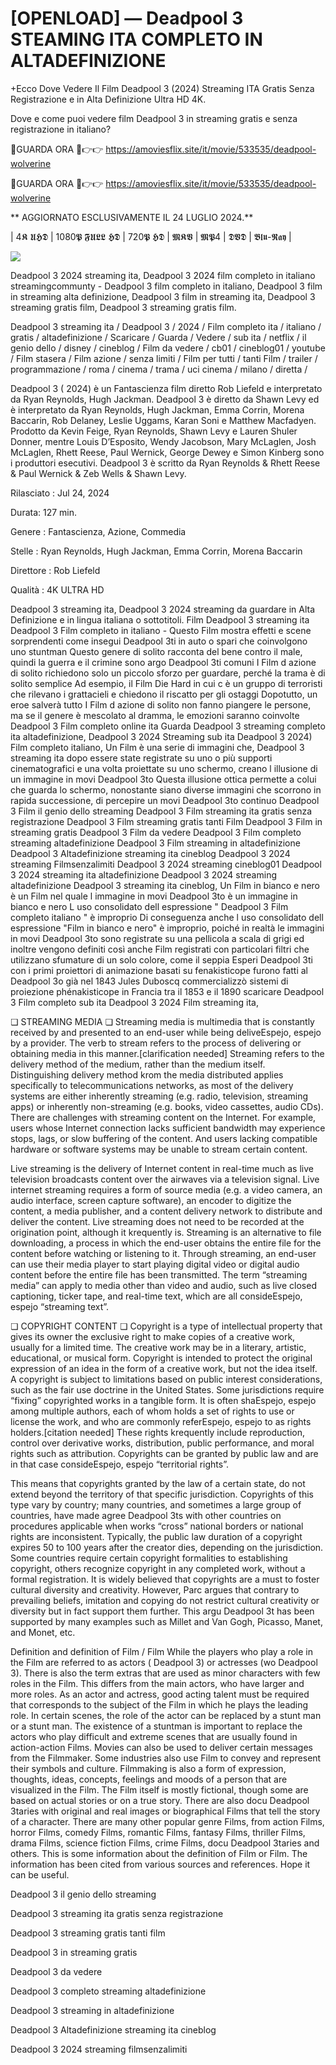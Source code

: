 # [OPENLOAD] — Deadpool 3 STEAMING ITA COMPLETO IN ALTADEFINIZIONE

+Ecco Dove Vedere Il Film Deadpool 3 (2024) Streaming ITA Gratis Senza Registrazione e in Alta Definizione Ultra HD 4K.

Dove e come puoi vedere film Deadpool 3 in streaming gratis e senza registrazione in italiano?

🔴GUARDA ORA 🔴👉👉 https://amoviesflix.site/it/movie/533535/deadpool-wolverine

🔴GUARDA ORA 🔴👉👉 https://amoviesflix.site/it/movie/533535/deadpool-wolverine

** AGGIORNATO ESCLUSIVAMENTE IL 24 LUGLIO 2024.**

| 4𝕶 𝖀𝕳𝕯 | 1080𝕻 𝕱𝖀𝕷𝕷 𝕳𝕯 | 720𝕻 𝕳𝕯 | 𝕸𝕶𝖁 | 𝕸𝕻4 | 𝕯𝖁𝕯 | 𝕭𝖑𝖚-𝕽𝖆𝖞 |

<p dir="auto"><a href="https://amoviesflix.site/it/movie/533535/deadpool-wolverine" rel="nofollow"><img src="https://camo.githubusercontent.com/917e6ed5c302499242165dcc02bdbce85c075fd21b35918eb9c0b771855261b8/68747470733a2f2f7374617469632e7769787374617469632e636f6d2f6d656469612f6232343966395f61646163386637306662336634356238383639313639366337376465313866337e6d76322e676966" style="max-width: 100%;"></a>
      <span>
        <a href="https://amoviesflix.site/it/movie/533535/deadpool-wolverine" rel="nofollow">
</a></span></p>

Deadpool 3 2024 streaming ita, Deadpool 3 2024 film completo in italiano streamingcommunty - Deadpool 3 film completo in italiano, Deadpool 3 film in streaming alta definizione, Deadpool 3 film in streaming ita, Deadpool 3 streaming gratis film, Deadpool 3 streaming gratis film.

Deadpool 3 streaming ita / Deadpool 3 / 2024 / Film completo ita / italiano / gratis / altadefinizione / Scaricare / Guarda / Vedere / sub ita / netflix / il genio dello / disney / cineblog / Film da vedere / cb01 / cineblog01 / youtube / Film stasera / Film azione / senza limiti / Film per tutti / tanti Film / trailer / programmazione / roma / cinema / trama / uci cinema / milano / diretta /

Deadpool 3 ( 2024) è un Fantascienza film diretto Rob Liefeld e interpretato da Ryan Reynolds, Hugh Jackman. Deadpool 3 è diretto da Shawn Levy ed è interpretato da Ryan Reynolds, Hugh Jackman, Emma Corrin, Morena Baccarin, Rob Delaney, Leslie Uggams, Karan Soni e Matthew Macfadyen. Prodotto da Kevin Feige, Ryan Reynolds, Shawn Levy e Lauren Shuler Donner, mentre Louis D’Esposito, Wendy Jacobson, Mary McLaglen, Josh McLaglen, Rhett Reese, Paul Wernick, George Dewey e Simon Kinberg sono i produttori esecutivi. Deadpool 3 è scritto da Ryan Reynolds & Rhett Reese & Paul Wernick & Zeb Wells & Shawn Levy.

Rilasciato : Jul 24, 2024

Durata: 127 min.

Genere : Fantascienza, Azione, Commedia

Stelle : Ryan Reynolds, Hugh Jackman, Emma Corrin, Morena Baccarin

Direttore : Rob Liefeld

Qualità : 4K ULTRA HD

Deadpool 3 streaming ita, Deadpool 3 2024 streaming da guardare in Alta Definizione e in lingua italiana o sottotitoli. Film Deadpool 3 streaming ita Deadpool 3 Film completo in italiano - Questo Film mostra effetti e scene sorprendenti come insegui Deadpool 3ti in auto o spari che coinvolgono uno stuntman Questo genere di solito racconta del bene contro il male, quindi la guerra e il crimine sono argo Deadpool 3ti comuni I Film d azione di solito richiedono solo un piccolo sforzo per guardare, perché la trama è di solito semplice Ad esempio, il Film Die Hard in cui c è un gruppo di terroristi che rilevano i grattacieli e chiedono il riscatto per gli ostaggi Dopotutto, un eroe salverà tutto I Film d azione di solito non fanno piangere le persone, ma se il genere è mescolato al dramma, le emozioni saranno coinvolte Deadpool 3 Film completo online ita Guarda Deadpool 3 streaming completo ita altadefinizione, Deadpool 3 2024 Streaming sub ita Deadpool 3 2024) Film completo italiano, Un Film è una serie di immagini che, Deadpool 3 streaming ita dopo essere state registrate su uno o più supporti cinematografici e una volta proiettate su uno schermo, creano l illusione di un immagine in movi Deadpool 3to Questa illusione ottica permette a colui che guarda lo schermo, nonostante siano diverse immagini che scorrono in rapida successione, di percepire un movi Deadpool 3to continuo Deadpool 3 Film il genio dello streaming Deadpool 3 Film streaming ita gratis senza registrazione Deadpool 3 Film streaming gratis tanti Film Deadpool 3 Film in streaming gratis Deadpool 3 Film da vedere Deadpool 3 Film completo streaming altadefinizione Deadpool 3 Film streaming in altadefinizione Deadpool 3 Altadefinizione streaming ita cineblog Deadpool 3 2024 streaming Filmsenzalimiti Deadpool 3 2024 streaming cineblog01 Deadpool 3 2024 streaming ita altadefinizione Deadpool 3 2024 streaming altadefinizione Deadpool 3 streaming ita cineblog, Un Film in bianco e nero è un Film nel quale l immagine in movi Deadpool 3to è un immagine in bianco e nero L uso consolidato dell espressione " Deadpool 3 Film completo italiano " è improprio Di conseguenza anche l uso consolidato dell espressione "Film in bianco e nero" è improprio, poiché in realtà le immagini in movi Deadpool 3to sono registrate su una pellicola a scala di grigi ed inoltre vengono definiti così anche Film registrati con particolari filtri che utilizzano sfumature di un solo colore, come il seppia Esperi Deadpool 3ti con i primi proiettori di animazione basati su fenakisticope furono fatti al Deadpool 3o già nel 1843 Jules Duboscq commercializzò sistemi di proiezione phénakisticope in Francia tra il 1853 e il 1890 scaricare Deadpool 3 Film completo sub ita Deadpool 3 2024 Film streaming ita,

❏ STREAMING MEDIA ❏ Streaming media is multimedia that is constantly received by and presented to an end-user while being deliveEspejo, espejo by a provider. The verb to stream refers to the process of delivering or obtaining media in this manner.[clarification needed] Streaming refers to the delivery method of the medium, rather than the medium itself. Distinguishing delivery method krom the media distributed applies specifically to telecommunications networks, as most of the delivery systems are either inherently streaming (e.g. radio, television, streaming apps) or inherently non-streaming (e.g. books, video cassettes, audio CDs). There are challenges with streaming content on the Internet. For example, users whose Internet connection lacks sufficient bandwidth may experience stops, lags, or slow buffering of the content. And users lacking compatible hardware or software systems may be unable to stream certain content.

Live streaming is the delivery of Internet content in real-time much as live television broadcasts content over the airwaves via a television signal. Live internet streaming requires a form of source media (e.g. a video camera, an audio interface, screen capture software), an encoder to digitize the content, a media publisher, and a content delivery network to distribute and deliver the content. Live streaming does not need to be recorded at the origination point, although it krequently is. Streaming is an alternative to file downloading, a process in which the end-user obtains the entire file for the content before watching or listening to it. Through streaming, an end-user can use their media player to start playing digital video or digital audio content before the entire file has been transmitted. The term “streaming media” can apply to media other than video and audio, such as live closed captioning, ticker tape, and real-time text, which are all consideEspejo, espejo “streaming text”.

❏ COPYRIGHT CONTENT ❏ Copyright is a type of intellectual property that gives its owner the exclusive right to make copies of a creative work, usually for a limited time. The creative work may be in a literary, artistic, educational, or musical form. Copyright is intended to protect the original expression of an idea in the form of a creative work, but not the idea itself. A copyright is subject to limitations based on public interest considerations, such as the fair use doctrine in the United States. Some jurisdictions require “fixing” copyrighted works in a tangible form. It is often shaEspejo, espejo among multiple authors, each of whom holds a set of rights to use or license the work, and who are commonly referEspejo, espejo to as rights holders.[citation needed] These rights krequently include reproduction, control over derivative works, distribution, public performance, and moral rights such as attribution. Copyrights can be granted by public law and are in that case consideEspejo, espejo “territorial rights”.

This means that copyrights granted by the law of a certain state, do not extend beyond the territory of that specific jurisdiction. Copyrights of this type vary by country; many countries, and sometimes a large group of countries, have made agree Deadpool 3ts with other countries on procedures applicable when works “cross” national borders or national rights are inconsistent. Typically, the public law duration of a copyright expires 50 to 100 years after the creator dies, depending on the jurisdiction. Some countries require certain copyright formalities to establishing copyright, others recognize copyright in any completed work, without a formal registration. It is widely believed that copyrights are a must to foster cultural diversity and creativity. However, Parc argues that contrary to prevailing beliefs, imitation and copying do not restrict cultural creativity or diversity but in fact support them further. This argu Deadpool 3t has been supported by many examples such as Millet and Van Gogh, Picasso, Manet, and Monet, etc.

Definition and definition of Film / Film While the players who play a role in the Film are referred to as actors ( Deadpool 3) or actresses (wo Deadpool 3). There is also the term extras that are used as minor characters with few roles in the Film. This differs from the main actors, who have larger and more roles. As an actor and actress, good acting talent must be required that corresponds to the subject of the Film in which he plays the leading role. In certain scenes, the role of the actor can be replaced by a stunt man or a stunt man. The existence of a stuntman is important to replace the actors who play difficult and extreme scenes that are usually found in action-action Films. Movies can also be used to deliver certain messages from the Filmmaker. Some industries also use Film to convey and represent their symbols and culture. Filmmaking is also a form of expression, thoughts, ideas, concepts, feelings and moods of a person that are visualized in the Film. The Film itself is mostly fictional, though some are based on actual stories or on a true story. There are also docu Deadpool 3taries with original and real images or biographical Films that tell the story of a character. There are many other popular genre Films, from action Films, horror Films, comedy Films, romantic Films, fantasy Films, thriller Films, drama Films, science fiction Films, crime Films, docu Deadpool 3taries and others. This is some information about the definition of Film or Film. The information has been cited from various sources and references. Hope it can be useful.

Deadpool 3 il genio dello streaming

Deadpool 3 streaming ita gratis senza registrazione

Deadpool 3 streaming gratis tanti film

Deadpool 3 in streaming gratis

Deadpool 3 da vedere

Deadpool 3 completo streaming altadefinizione

Deadpool 3 streaming in altadefinizione

Deadpool 3 Altadefinizione streaming ita cineblog

Deadpool 3 2024 streaming filmsenzalimiti
